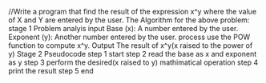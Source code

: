 //Write a program that find the result of the expression x^y where the value of X and Y are entered by the user.
The Algorithm for the above problem:
stage 1 Problem analyis 
input 
Base (x): A number entered by the user.
Exponent (y): Another number entered by the user.
process 
use  the POW function to compute x^y.
Output 
The result of x^y(x raised to the power of y) 
Stage 2 Pseudocode 
step 1 start 
step 2 read the base as x and exponent as y 
step 3 perform the desired(x raised to y) mathimatical operation 
step 4 print the result 
step 5 end 
